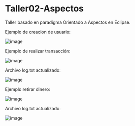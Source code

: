 # Taller02-Aspectos
Taller basado en paradigma Orientado a Aspectos en Eclipse.

Ejemplo de creacion de usuario: 

![image](https://user-images.githubusercontent.com/73257661/97650034-c9b39100-1a26-11eb-885b-438463cf34f6.png)


Ejemplo de realizar transacción:

![image](https://user-images.githubusercontent.com/73257661/97650193-2616b080-1a27-11eb-9f8e-1309ac8f7783.png)

Archivo log.txt actualizado: 

![image](https://user-images.githubusercontent.com/73257661/97650554-f5834680-1a27-11eb-8066-0d47534829e7.png)


Ejemplo retirar dinero:

![image](https://user-images.githubusercontent.com/73257661/97650281-552d2200-1a27-11eb-9453-e5035c768ebf.png)


Archivo log.txt actualizado:

![image](https://user-images.githubusercontent.com/73257661/97650362-80b00c80-1a27-11eb-8cf9-cadec05b982b.png)

